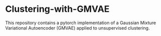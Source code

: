 # Clustering-with-GMVAE
This repository contains a pytorch implementation of a Gaussian Mixture Variational Autoencoder (GMVAE) applied to unsupervised clustering.
